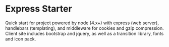 Express Starter
====

Quick start for project powered by node (4.x+) with express (web server), handlebars (templating), and middleware for cookies and gzip compression. Client site includes bootstrap and jquery, as well as a transition library, fonts and icon pack.
